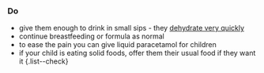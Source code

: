 ### Do

- give them enough to drink in small sips - they
  [dehydrate very quickly](http://www.nhs.uk/Conditions/Dehydration/Pages/Symptoms.aspx)
- continue breastfeeding or formula as normal
- to ease the pain you can give liquid paracetamol for children
- if your child is eating solid foods, offer them their usual food if they want it
{.list--check}
